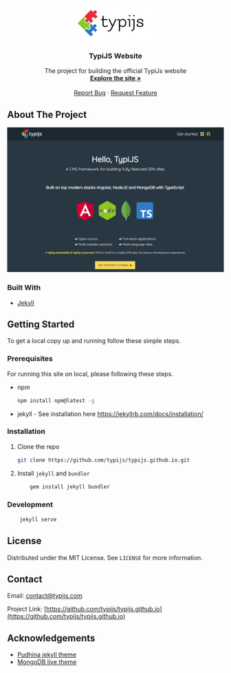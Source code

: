 
<!-- PROJECT LOGO -->
<br />
<p align="center">
  <a href="https://www.typijs.com">
    <img src="assets/imgs/typijs-logo-with-text.png" alt="Logo">
  </a>

  <h3 align="center">TypiJS Website</h3>

  <p align="center">
    The project for building the official TypiJs website
    <br />
    <a href="https://www.typijs.com"><strong>Explore the site »</strong></a>
    <br />
    <br />
    <a href="https://github.com/typijs/typijs.github.io/issues">Report Bug</a>
    ·
    <a href="https://github.com/typijs/typijs.github.io/issues">Request Feature</a>
  </p>
</p>


<!-- ABOUT THE PROJECT -->
## About The Project

[![Home page](assets/imgs/home-page.jpg)](https://www.typijs.com)


### Built With

* [Jekyll](https://jekyllrb.com/)

<!-- GETTING STARTED -->
## Getting Started

To get a local copy up and running follow these simple steps.

### Prerequisites

For running this site on local, please following these steps.
* npm
  ```sh
  npm install npm@latest -g
  ```

* jekyll - See installation here https://jekyllrb.com/docs/installation/

### Installation

1. Clone the repo
   ```sh
   git clone https://github.com/typijs/typijs.github.io.git
   ```
2. Install `jekyll` and `bundler` 
    ```sh
        gem install jekyll bundler
    ```
### Development

```sh
    jekyll serve
```

<!-- LICENSE -->
## License

Distributed under the MIT License. See `LICENSE` for more information.



<!-- CONTACT -->
## Contact

Email: contact@typijs.com

Project Link: [https://github.com/typijs/typijs.github.io](https://github.com/typijs/typijs.github.io)


<!-- ACKNOWLEDGEMENTS -->
## Acknowledgements

* [Pudhina jekyll theme](https://github.com/knhash/Pudhina)
* [MongoDB live theme](https://www.mongodb.com/live)
